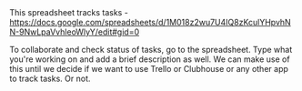 ## 




This spreadsheet tracks tasks - https://docs.google.com/spreadsheets/d/1M018z2wu7U4IQ8zKculYHpvhNN-9NwLpaVvhleoWlyY/edit#gid=0

To collaborate and check status of tasks, go to the spreadsheet. Type what you're working on and add a brief description as well. We can make use of this until we decide if we want to use Trello or Clubhouse or any other app to track tasks. Or not. 
